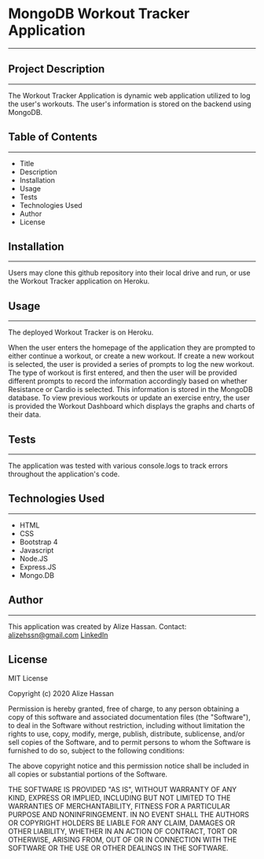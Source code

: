 # MongoDB Workout Tracker Application
***

## Project Description
***
The Workout Tracker Application is dynamic web application utilized to log the user's workouts.
The user's information is stored on the backend using MongoDB.

## Table of Contents
***
* Title
* Description
* Installation
* Usage
* Tests
* Technologies Used
* Author
* License

## Installation
***
Users may clone this github repository into their local drive and run,
 or use the Workout Tracker application on Heroku.

 ## Usage
 ***
 The deployed Workout Tracker is on Heroku.

 When the user enters the homepage of the application they are prompted to either continue a workout,
 or create a new workout.
 If create a new workout is selected, the user is provided a series of prompts to log the new workout.
 The type of workout is first entered, and then the user will be provided different prompts to record the information accordingly based on whether Resistance or Cardio is selected. This information is stored in
 the MongoDB database.
 To view previous workouts or update an exercise entry, the user is provided the Workout Dashboard which displays 
 the graphs and charts of their data.

 ## Tests
 ***
 The application was tested with various console.logs to track errors throughout the application's code.

 ## Technologies Used
 ***

 * HTML         
 * CSS
 * Bootstrap 4
 * Javascript
 * Node.JS
 * Express.JS
 * Mongo.DB

 ## Author
 ***
This application was created by Alize Hassan. 
Contact: 
[alizehssn@gmail.com](alizehassan@gmail.com)
[LinkedIn](https://www.linkedin.com/in/alize-hassan/)

## License
MIT License

Copyright (c) 2020 Alize Hassan

Permission is hereby granted, free of charge, to any person obtaining a copy
of this software and associated documentation files (the "Software"), to deal
in the Software without restriction, including without limitation the rights
to use, copy, modify, merge, publish, distribute, sublicense, and/or sell
copies of the Software, and to permit persons to whom the Software is
furnished to do so, subject to the following conditions:

The above copyright notice and this permission notice shall be included in all
copies or substantial portions of the Software.

THE SOFTWARE IS PROVIDED "AS IS", WITHOUT WARRANTY OF ANY KIND, EXPRESS OR
IMPLIED, INCLUDING BUT NOT LIMITED TO THE WARRANTIES OF MERCHANTABILITY,
FITNESS FOR A PARTICULAR PURPOSE AND NONINFRINGEMENT. IN NO EVENT SHALL THE
AUTHORS OR COPYRIGHT HOLDERS BE LIABLE FOR ANY CLAIM, DAMAGES OR OTHER
LIABILITY, WHETHER IN AN ACTION OF CONTRACT, TORT OR OTHERWISE, ARISING FROM,
OUT OF OR IN CONNECTION WITH THE SOFTWARE OR THE USE OR OTHER DEALINGS IN THE
SOFTWARE.




